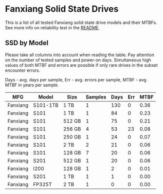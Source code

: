 Fanxiang Solid State Drives
===========================

This is a list of all tested Fanxiang solid state drive models and their MTBFs. See
more info on reliability test in the [README](https://github.com/linuxhw/SMART).

SSD by Model
------------

Please take all columns into account when reading the table. Pay attention on the
number of tested samples and power-on days. Simultaneous high values of both MTBF
and errors are possible if only rare drives in the subset encounter errors.

Days - avg. days per sample,
Err  - avg. errors per sample,
MTBF - avg. MTBF in years per sample.

| MFG       | Model              | Size   | Samples | Days  | Err   | MTBF |
|-----------|--------------------|--------|---------|-------|-------|------|
| Fanxiang  | S101-1TB           | 1 TB   | 1       | 130   | 0     | 0.36   |
| Fanxiang  | S101               | 1 TB   | 1       | 84    | 0     | 0.23   |
| Fanxiang  | S101               | 512 GB | 1       | 75    | 0     | 0.21   |
| Fanxiang  | S101               | 256 GB | 4       | 53    | 23    | 0.08   |
| Fanxiang  | S101               | 250 GB | 1       | 24    | 0     | 0.07   |
| Fanxiang  | S101               | 2 TB   | 2       | 21    | 0     | 0.06   |
| Fanxiang  | S101               | 128 GB | 7       | 20    | 0     | 0.06   |
| Fanxiang  | S201               | 512 GB | 1       | 20    | 0     | 0.06   |
| Fanxiang  | I200               | 128 GB | 1       | 2     | 0     | 0.01   |
| Fanxiang  | S201               | 1 TB   | 1       | 1     | 0     | 0.00   |
| Fanxiang  | FP325T             | 2 TB   | 1       | 0     | 0     | 0.00   |
